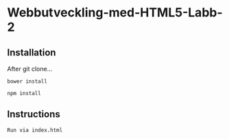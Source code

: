 # Webbutveckling-med-HTML5-Labb-2

## Installation

After git clone…
```
bower install

npm install
```

## Instructions
```
Run via index.html
```
